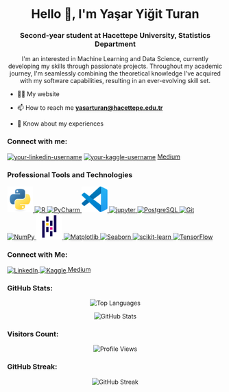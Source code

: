 <div align="center">
  <h1>Hello 👋, I'm Yaşar Yiğit Turan</h1>
  <h3>Second-year student at Hacettepe University, Statistics Department</h3>   
  <p>
    I'm an interested in Machine Learning and Data Science, currently developing my skills through passionate projects. Throughout my academic journey, I'm seamlessly combining the theoretical knowledge I've acquired with my software capabilities, resulting in an ever-evolving skill set.

</div>



- 👨‍💻 My website 
- 📫 How to reach me **yasarturan@hacettepe.edu.tr**

- 📄 Know about my experiences 

<h3 align="left">Connect with me:</h3>
<p align="left">
<a href="https://www.linkedin.com/in/ya%C5%9Far-yi%C4%9Fit-turan-" target="blank"><img align="center" src="https://raw.githubusercontent.com/rahuldkjain/github-profile-readme-generator/master/src/images/icons/Social/linked-in-alt.svg" alt="your-linkedin-username" height="30" width="40" /></a>
<a href="https://www.kaggle.com/yaaryiitturan" target="blank"><img align="center" src="https://raw.githubusercontent.com/rahuldkjain/github-profile-readme-generator/master/src/images/icons/Social/kaggle.svg" alt="your-kaggle-username" height="30" width="40" /></a>
<a href="https://medium.com/@yasaryigitturan">Medium</a>
</p>



<h3>Professional Tools and Technologies</h3>
<div align="left">
  <!-- Python -->
  <a href="https://www.python.org" target="_blank" rel="noreferrer">
    <img src="https://raw.githubusercontent.com/devicons/devicon/master/icons/python/python-original.svg" alt="Python" width="60" height="60"/>
  </a>
  
  <!-- R -->
  <a href="https://www.r-project.org/" target="_blank" rel="noreferrer">
    <img src="https://www.vectorlogo.zone/logos/r-project/r-project-icon.svg" alt="R" width="60" height="60"/>
  </a>

  <!-- PyCharm -->
  <a href="https://upload.wikimedia.org/wikipedia/commons/1/1d/PyCharm_Icon.svg" target="_blank" rel="noreferrer">
    <img src="https://upload.wikimedia.org/wikipedia/commons/1/1d/PyCharm_Icon.svg" alt="PyCharm" width="60" height="60"/>
  </a>

  <!-- VS Code -->
  <a href="https://code.visualstudio.com/" target="_blank" rel="noreferrer">
    <img src="https://raw.githubusercontent.com/devicons/devicon/master/icons/vscode/vscode-original.svg" alt="VS Code" width="60" height="60"/>
  </a>
  
  <!-- Jupyter -->
  <a href="https://upload.wikimedia.org/wikipedia/commons/3/38/Jupyter_logo.svg" target="_blank" rel="noreferrer">
    <img src="https://upload.wikimedia.org/wikipedia/commons/3/38/Jupyter_logo.svg" alt="jupyter" width="60" height="60"/>
  </a>

  <!-- PostgreSQL -->
  <a href="https://www.postgresql.org/" target="_blank" rel="noreferrer">
    <img src="https://www.vectorlogo.zone/logos/postgresql/postgresql-icon.svg" alt="PostgreSQL" width="60" height="60"/>
  </a>

  <!-- Git -->
  <a href="https://git-scm.com/" target="_blank" rel="noreferrer">
    <img src="https://www.vectorlogo.zone/logos/git-scm/git-scm-icon.svg" alt="Git" width="60" height="60"/>
  </a>

  <!-- Veri Bilimi Kütüphaneleri -->
  <a href="https://www.numpy.org/" target="_blank" rel="noreferrer">
    <img src="https://numpy.org/doc/stable/_static/numpylogo.svg" alt="NumPy" width="60" height="60"/>
  </a>
  <a href="https://pandas.pydata.org/" target="_blank" rel="noreferrer">
    <img src="https://raw.githubusercontent.com/devicons/devicon/2ae2a900d2f041da66e950e4d48052658d850630/icons/pandas/pandas-original.svg" alt="Pandas" width="60" height="60"/>
  </a>
  <a href="https://matplotlib.org/" target="_blank" rel="noreferrer">
    <img src="https://matplotlib.org/stable/_static/logo2_compressed.svg" alt="Matplotlib" width="60" height="60"/>
  </a>
  <a href="https://seaborn.pydata.org/" target="_blank" rel="noreferrer">
    <img src="https://seaborn.pydata.org/_static/logo-wide-lightbg.svg" alt="Seaborn" width="60" height="60"/>
  </a>
  <!-- Diğer veri bilimi kütüphaneleri buraya eklenebilir -->
  
  <!-- Makine Öğrenimi Kütüphaneleri -->
  <a href="https://scikit-learn.org/" target="_blank" rel="noreferrer">
    <img src="https://upload.wikimedia.org/wikipedia/commons/0/05/Scikit_learn_logo_small.svg" alt="scikit-learn" width="60" height="60"/>
  </a>
  <a href="https://www.tensorflow.org/" target="_blank" rel="noreferrer">
    <img src="https://www.tensorflow.org/favicon.ico" alt="TensorFlow" width="60" height="60"/>
  </a>
  <!-- Diğer makine öğrenimi kütüphaneleri buraya eklenebilir -->
</div>




<h3 align="left">Connect with Me:</h3>
<p align="left">
  <a href="https://www.linkedin.com/in/ya%C5%9Far-yi%C4%9Fit-turan-" target="_blank">
    <img align="center" src="https://raw.githubusercontent.com/rahuldkjain/github-profile-readme-generator/master/src/images/icons/Social/linked-in-alt.svg" alt="LinkedIn" height="30" width="40" />
  </a>
  <a href="https://www.kaggle.com/yaaryiitturan" target="_blank">
    <img align="center" src="https://raw.githubusercontent.com/rahuldkjain/github-profile-readme-generator/master/src/images/icons/Social/kaggle.svg" alt="Kaggle" height="30" width="40" />
  </a>
  <a href="https://medium.com/@yasaryigitturan">
    Medium
  </a>
</p>

<h3 align="left">GitHub Stats:</h3>
<p align="center">
  <img src="https://github-readme-stats.vercel.app/api/top-langs?username=yyigitturan&show_icons=true&locale=en&layout=compact" alt="Top Languages" />
</p>
<p align="center">
  <img src="https://github-readme-stats.vercel.app/api?username=yyigitturan&show_icons=true&locale=en" alt="GitHub Stats" />
</p>

<h3 align="left">Visitors Count:</h3>
<p align="center">
  <img src="https://komarev.com/ghpvc/?username=yyigitturan" alt="Profile Views" />
</p>

<h3 align="left">GitHub Streak:</h3>
<p align="center">
  <img src="https://github-readme-streak-stats.herokuapp.com/?user=yyigitturan" alt="GitHub Streak" />
</p>


<!--
**yyigitturan/yyigitturan** is a ✨ _special_ ✨ repository because its `README.md` (this file) appears on your GitHub profile.

Here are some ideas to get you started:

- 🔭 I’m currently working on ...
- 🌱 I’m currently learning ...
- 👯 I’m looking to collaborate on ...
- 🤔 I’m looking for help with ...
- 💬 Ask me about ...
- 📫 How to reach me: ...
- 😄 Pronouns: ...
- ⚡ Fun fact: ...
-->
